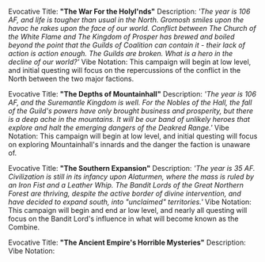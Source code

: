 Evocative Title: **"The War For the Holyl'nds"**
Description: *'The year is 106 AF, and life is tougher than usual in the North. Gromosh smiles upon the havoc he rakes upon the face of our world. Conflict between The Church of the White Flame and The Kingdom of Prosper has brewed and boiled beyond the point that the Guilds of Coalition can contain it - their lack of action is action enough. The Guilds are broken. What is a hero in the decline of our world?'*
Vibe Notation: This campaign will begin at low level, and initial questing will focus on the repercussions of the conflict in the North between the two major factions.

Evocative Title: **"The Depths of Mountainhall"**
Description: *'The year is 106 AF, and the Suremantle Kingdom is well. For the Nobles of the Hall, the fall of the Guild's powers have only brought business and prosperity, but there is a deep ache in the mountains. It will be our band of unlikely heroes that explore and halt the emerging dangers of the Deakred Range.'*
Vibe Notation: This campaign will begin at low level, and initial questing will focus on exploring Mountainhall's innards and the danger the faction is unaware of.

Evocative Title: **"The Southern Expansion"**
Description: *'The year is 35 AF. Civilization is still in its infancy upon Alaturmen, where the mass is ruled by an Iron Fist and a Leather Whip. The Bandit Lords of the Great Northern Forest are thriving, despite the active border of divine intervention, and have decided to expand south, into "unclaimed" territories.'*
Vibe Notation: This campaign will begin and end ar low level, and nearly all questing will focus on the Bandit Lord's influence in what will become known as the Combine.

Evocative Title: **"The Ancient Empire's Horrible Mysteries"**
Description:
Vibe Notation: